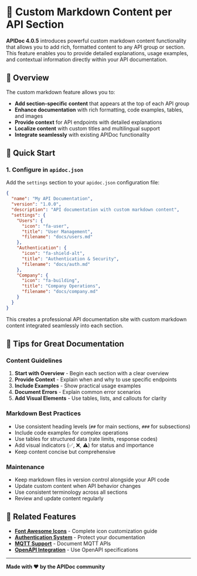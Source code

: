 # 📄 Custom Markdown Content per API Section

**APIDoc 4.0.5** introduces powerful custom markdown content functionality that allows you to add rich, formatted content to any API group or section. This feature enables you to provide detailed explanations, usage examples, and contextual information directly within your API documentation.

## 🎯 Overview

The custom markdown feature allows you to:
- **Add section-specific content** that appears at the top of each API group
- **Enhance documentation** with rich formatting, code examples, tables, and images
- **Provide context** for API endpoints with detailed explanations
- **Localize content** with custom titles and multilingual support
- **Integrate seamlessly** with existing APIDoc functionality

## 🚀 Quick Start

### 1. Configure in `apidoc.json`

Add the `settings` section to your `apidoc.json` configuration file:

```json
{
  "name": "My API Documentation",
  "version": "1.0.0",
  "description": "API documentation with custom markdown content",
  "settings": {
    "Users": {
      "icon": "fa-user",
      "title": "User Management",
      "filename": "docs/users.md"
    },
    "Authentication": {
      "icon": "fa-shield-alt",
      "title": "Authentication & Security",
      "filename": "docs/auth.md"
    },
    "Company": {
      "icon": "fa-building",
      "title": "Company Operations",
      "filename": "docs/company.md"
    }
  }
}
```

This creates a professional API documentation site with custom markdown content integrated seamlessly into each section.

## 🎉 Tips for Great Documentation

### Content Guidelines

1. **Start with Overview** - Begin each section with a clear overview
2. **Provide Context** - Explain when and why to use specific endpoints
3. **Include Examples** - Show practical usage examples
4. **Document Errors** - Explain common error scenarios
5. **Add Visual Elements** - Use tables, lists, and callouts for clarity

### Markdown Best Practices

- Use consistent heading levels (`##` for main sections, `###` for subsections)
- Include code examples for complex operations
- Use tables for structured data (rate limits, response codes)
- Add visual indicators (✅, ❌, ⚠️) for status and importance
- Keep content concise but comprehensive

### Maintenance

- Keep markdown files in version control alongside your API code
- Update custom content when API behavior changes
- Use consistent terminology across all sections
- Review and update content regularly

## 🔗 Related Features

- **[Font Awesome Icons](./02-customization.md)** - Complete icon customization guide
- **[Authentication System](./12-authentication.md)** - Protect your documentation
- **[MQTT Support](./10-mqtt.md)** - Document MQTT APIs
- **[OpenAPI Integration](./09-openapi.md)** - Use OpenAPI specifications

---

**Made with ❤️ by the APIDoc community**